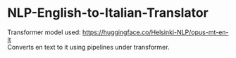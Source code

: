 # NLP-English-to-Italian-Translator
Transformer model used:
https://huggingface.co/Helsinki-NLP/opus-mt-en-it
<br>Converts en text to it using pipelines under transformer.

